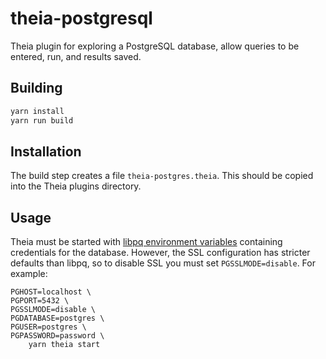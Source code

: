 # theia-postgresql

Theia plugin for exploring a PostgreSQL database, allow queries to be entered, run, and results saved.


## Building

```bash
yarn install
yarn run build
```


## Installation

The build step creates a file `theia-postgres.theia`. This should be copied into the Theia plugins directory.


## Usage

Theia must be started with [libpq environment variables](https://www.postgresql.org/docs/current/libpq-envars.html) containing credentials for the database. However, the SSL configuration has stricter defaults than libpq, so to disable SSL you must set `PGSSLMODE=disable`. For example:

```
PGHOST=localhost \
PGPORT=5432 \
PGSSLMODE=disable \
PGDATABASE=postgres \
PGUSER=postgres \
PGPASSWORD=password \
    yarn theia start
```
